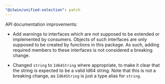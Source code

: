 ```yaml
---
"@itwin/unified-selection": patch
---
```


API documentation improvements:

- Add warnings to interfaces which are not supposed to be extended or implemented by consumers. Objects of such interfaces are only supposed to be created by functions in this package. As such, adding required members to these interfaces is not considered a breaking change.

- Changed `string` to `Id64String` where appropriate, to make it clear that the string is expected to be a valid Id64 string. Note that this is not a breaking change, as `Id64String` is just a type alias for `string`.
